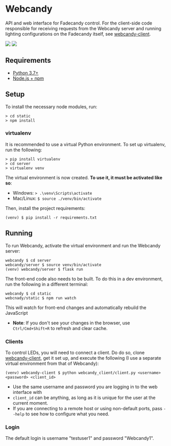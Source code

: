 # Webcandy
API and web interface for Fadecandy control. For the client-side code responsible for receiving requests from the Webcandy server and running lighting configurations on the Fadecandy itself, see [webcandy-client](https://github.com/gcpreston/webcandy-client).

![](https://s3.gifyu.com/images/webcandy_demo1.gif)
![](https://s3.gifyu.com/images/webcandy_demo2.gif)

## Requirements
- [Python 3.7+](https://www.python.org/downloads/)
- [Node.js + npm](https://nodejs.org/en/download/)

## Setup
To install the necessary node modules, run:
```
> cd static
> npm install
```

### virtualenv
It is recommended to use a virtual Python environment. To set up virtualenv, run the following:
```
> pip install virtualenv
> cd server
> virtualenv venv
```
The virtual environment is now created. **To use it, it must be activated like so**:
- Windows: `> .\venv\Scripts\activate`
- Mac/Linux: `$ source ./venv/bin/activate`

Then, install the project requirements:
```
(venv) $ pip install -r requirements.txt
```

## Running
To run Webcandy, activate the virtual environment and run the Webcandy server:
```
webcandy $ cd server
webcandy/server $ source venv/bin/activate
(venv) webcandy/server $ flask run
```

The front-end code also needs to be built. To do this in a dev environment, run the following in a different terminal:
```
webcandy $ cd static
webcnady/static $ npm run watch
```
This will watch for front-end changes and automatically rebuild the JavaScript

* **Note**: If you don't see your changes in the browser, use `Ctrl/Cmd+Shift+R` to refresh and clear cache.

### Clients
To control LEDs, you will need to connect a client. Do do so, clone [webcandy-client](http://github.com/gcpreston/webcandy-client), get it set up, and execute the following (I use a separate virtual environment from that of Webcandy):
```
(venv) webcandy-client $ python webcandy_client/client.py <username> <password> <client_id>
```
* Use the same username and password you are logging in to the web interface with
* `client_id` can be anything, as long as it is unique for the user at the current moment.
* If you are connecting to a remote host or using non-default ports, pass `--help` to see how to configure what you need.

###  Login
The default login is username "testuser1" and password "Webcandy1".
